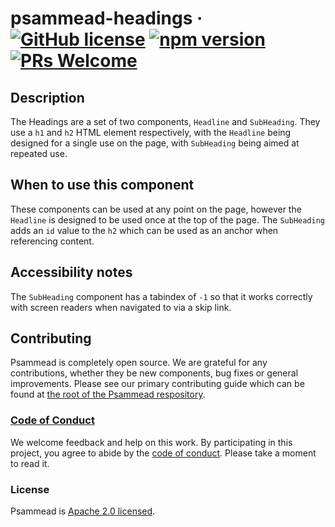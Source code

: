 # psammead-headings &middot; [![GitHub license](https://img.shields.io/badge/license-Apache%202.0-blue.svg)](https://github.com/BBC-News/psammead/blob/latest/LICENSE) [![npm version](https://img.shields.io/npm/v/@bbc/psammead-headings.svg)](https://www.npmjs.com/package/@bbc/psammead-headings) [![PRs Welcome](https://img.shields.io/badge/PRs-welcome-brightgreen.svg)](https://reactjs.org/docs/how-to-contribute.html#your-first-pull-request)

## Description

The Headings are a set of two components, `Headline` and `SubHeading`. They use a `h1` and `h2` HTML element respectively, with the `Headline` being designed for a single use on the page, with `SubHeading` being aimed at repeated use.

## When to use this component

These components can be used at any point on the page, however the `Headline` is designed to be used once at the top of the page. The `SubHeading` adds an `id` value to the `h2` which can be used as an anchor when referencing content.

## Accessibility notes

The `SubHeading` component has a tabindex of `-1` so that it works correctly with screen readers when navigated to via a skip link.

## Contributing

Psammead is completely open source. We are grateful for any contributions, whether they be new components, bug fixes or general improvements. Please see our primary contributing guide which can be found at [the root of the Psammead respository](https://github.com/BBC-News/psammead/blob/latest/CONTRIBUTING.md).

### [Code of Conduct](https://github.com/BBC-News/psammead/blob/latest/CODE_OF_CONDUCT.md)

We welcome feedback and help on this work. By participating in this project, you agree to abide by the [code of conduct](https://github.com/BBC-News/psammead/blob/latest/CODE_OF_CONDUCT.md). Please take a moment to read it.

### License

Psammead is [Apache 2.0 licensed](https://github.com/BBC-News/psammead/blob/latest/LICENSE).
